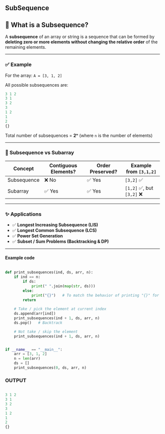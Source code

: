 ## SubSequence 

## 📌 What is a Subsequence?

A **subsequence** of an array or string is a sequence that can be formed by **deleting zero or more elements without changing the relative order** of the remaining elements.

---

### ✅ Example

For the array: `A = [3, 1, 2]`

All possible subsequences are:

```python
3 1 2
3 1
3 2
3
1 2
1
2
{}
```

Total number of subsequences = **2ⁿ** (where `n` is the number of elements)

---

### 🔄 Subsequence vs Subarray

| Concept     | Contiguous Elements? | Order Preserved? | Example from `[3,1,2]` |
|------------|-----------------------|------------------|------------------------|
| Subsequence | ❌ No                | ✅ Yes           | `[3,2]` ✅              |
| Subarray    | ✅ Yes               | ✅ Yes           | `[1,2]` ✅, but `[3,2]` ❌ |

---

### ✨ Applications

- ✅ **Longest Increasing Subsequence (LIS)**
- ✅ **Longest Common Subsequence (LCS)**
- ✅ **Power Set Generation**
- ✅ **Subset / Sum Problems (Backtracking & DP)**

---

#### Example  code 

```python

def print_subsequences(ind, ds, arr, n):
    if ind == n:
        if ds:
            print(" ".join(map(str, ds)))
        else:
            print("{}")   # To match the behavior of printing "{}" for empty subsequence
        return
    
    # Take / pick the element at current index
    ds.append(arr[ind])
    print_subsequences(ind + 1, ds, arr, n)
    ds.pop()   # Backtrack

    # Not take / skip the element
    print_subsequences(ind + 1, ds, arr, n)


if __name__ == "__main__":
    arr = [3, 1, 2]
    n = len(arr)
    ds = []
    print_subsequences(0, ds, arr, n)

```

### OUTPUT

```python

3 1 2
3 1
3 2
3
1 2
1
2
{}


```

